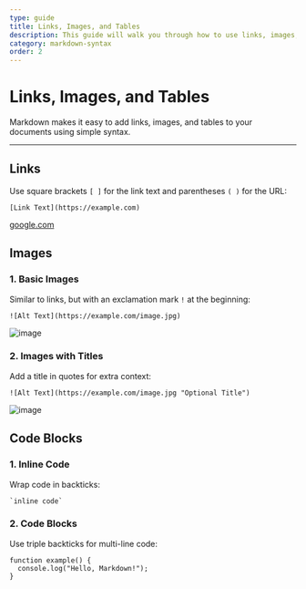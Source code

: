 ```yaml
---
type: guide
title: Links, Images, and Tables
description: This guide will walk you through how to use links, images, and tables in Markdown
category: markdown-syntax
order: 2
---
```


# Links, Images, and Tables

Markdown makes it easy to add links, images, and tables to your documents using simple syntax.

---

## Links

Use square brackets `[ ]` for the link text and parentheses `( )` for the URL:

```
[Link Text](https://example.com)
```

[google.com](https://google.com)

## Images

### 1. Basic Images

Similar to links, but with an exclamation mark `!` at the beginning:

```
![Alt Text](https://example.com/image.jpg)
```

![image](https://img.freepik.com/free-photo/transparent-colourful-autumn-leaves_23-2148239694.jpg)

### 2. Images with Titles

Add a title in quotes for extra context:

```
![Alt Text](https://example.com/image.jpg "Optional Title")
```

![image](https://img.freepik.com/free-photo/transparent-colourful-autumn-leaves_23-2148239694.jpg "with title")

## Code Blocks

### 1. Inline Code

Wrap code in backticks:

```
`inline code`
```

### 2. Code Blocks

Use triple backticks for multi-line code:

```
function example() {
  console.log("Hello, Markdown!");
}
```